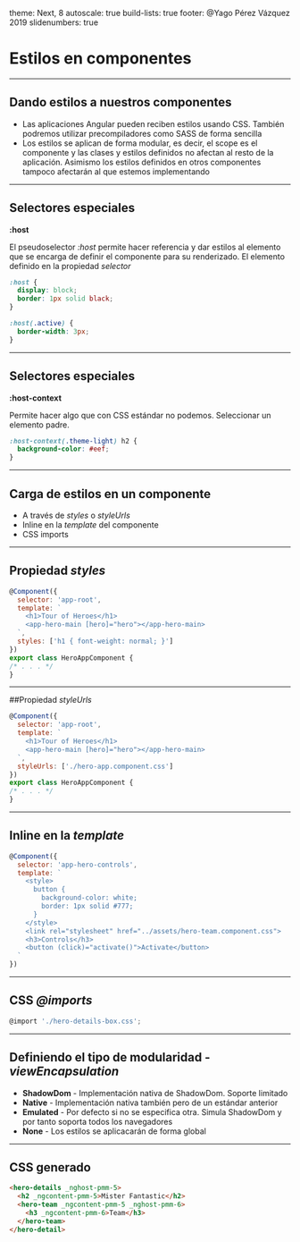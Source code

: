 theme: Next, 8
autoscale: true
build-lists: true
footer: @Yago Pérez Vázquez 2019
slidenumbers: true

# Estilos en componentes

--- 

## Dando estilos a nuestros componentes

- Las aplicaciones Angular pueden reciben estilos usando CSS. También podremos utilizar precompiladores como SASS de forma sencilla
- Los estilos se aplican de forma modular, es decir, el scope es el componente y las clases y estilos definidos no afectan al resto de la aplicación. Asimismo los estilos definidos en otros componentes tampoco afectarán al que estemos implementando

---

## Selectores especiales

**:host**

El pseudoselector *:host* permite hacer referencia y dar estilos al elemento que se encarga de definir el componente para su renderizado. El elemento definido en la propiedad *selector*

```css
:host {
  display: block;
  border: 1px solid black;
}

:host(.active) {
  border-width: 3px;
}
```

---



## Selectores especiales

**:host-context**

Permite hacer algo que con CSS estándar no podemos. Seleccionar un elemento padre.

```css
:host-context(.theme-light) h2 {
  background-color: #eef;
}
```

---

## Carga de estilos en un componente

- A través de *styles* o *styleUrls*
- Inline en la *template* del componente
- CSS imports

---

## Propiedad *styles*

```javascript
@Component({
  selector: 'app-root',
  template: `
    <h1>Tour of Heroes</h1>
    <app-hero-main [hero]="hero"></app-hero-main>
  `,
  styles: ['h1 { font-weight: normal; }']
})
export class HeroAppComponent {
/* . . . */
}
```

---

##Propiedad *styleUrls*

```javascript
@Component({
  selector: 'app-root',
  template: `
    <h1>Tour of Heroes</h1>
    <app-hero-main [hero]="hero"></app-hero-main>
  `,
  styleUrls: ['./hero-app.component.css']
})
export class HeroAppComponent {
/* . . . */
}
```

---

## Inline en la *template*

```javascript
@Component({
  selector: 'app-hero-controls',
  template: `
    <style>
      button {
        background-color: white;
        border: 1px solid #777;
      }
    </style>
    <link rel="stylesheet" href="../assets/hero-team.component.css">
    <h3>Controls</h3>
    <button (click)="activate()">Activate</button>
  `
})
```

---

## CSS *@imports*

```javascript
@import './hero-details-box.css';
```

---

## Definiendo el tipo de modularidad - *viewEncapsulation*

- **ShadowDom** - Implementación nativa de ShadowDom. Soporte limitado
- **Native** - Implementación nativa también pero de un estándar anterior
- **Emulated** - Por defecto si no se especifica otra. Simula ShadowDom y por tanto soporta todos los navegadores
- **None** - Los estilos se aplicacarán de forma global

---

## CSS generado

```html
<hero-details _nghost-pmm-5>
  <h2 _ngcontent-pmm-5>Mister Fantastic</h2>
  <hero-team _ngcontent-pmm-5 _nghost-pmm-6>
    <h3 _ngcontent-pmm-6>Team</h3>
  </hero-team>
</hero-detail>
```

